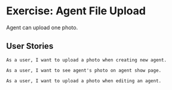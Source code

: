 # Exercise: Agent File Upload

Agent can upload one photo.

## User Stories

```
As a user, I want to upload a photo when creating new agent.
```

```
As a user, I want to see agent's photo on agent show page.
```

```
As a user, I want to upload a photo when editing an agent.
```

